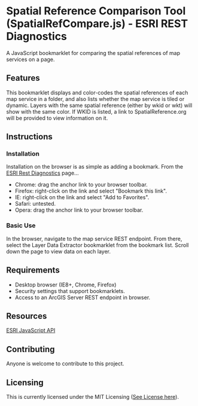 # Spatial Reference Comparison Tool (SpatialRefCompare.js) - ESRI REST Diagnostics

A JavaScript bookmarklet for comparing the spatial references of map services on a page.

## Features

This bookmarklet displays and color-codes the spatial references of each map service in a folder, and also lists whether the map service is tiled or dynamic. Layers with the same spatial reference (either by wkid or wkt) will show with the same color. If WKID is listed, a link to SpatialReference.org will be provided to view information on it.

## Instructions

### Installation

Installation on the browser is as simple as adding a bookmark. From the [ESRI Rest Diagnostics](http://raykendo.github.io/ESRI_REST_Diagnostics/) page...

- Chrome: drag the anchor link to your browser toolbar.
- Firefox: right-click on the link and select "Bookmark this link".
- IE: right-click on the link and select "Add to Favorites".
- Safari: untested.
- Opera: drag the anchor link to your browser toolbar. 

### Basic Use

In the browser, navigate to the map service REST endpoint. From there, select the Layer Data Extractor bookmarklet from the bookmark list. Scroll down the page to view data on each layer.

## Requirements

- Desktop browser (IE8+, Chrome, Firefox)
- Security settings that support bookmarklets.
- Access to an ArcGIS Server REST endpoint in browser.

## Resources

[ESRI JavaScript API](https://developers.arcgis.com/javascript/index.html)

## Contributing

Anyone is welcome to contribute to this project.

## Licensing

This is currently licensed under the MIT Licensing ([See License here](https://github.com/raykendo/ESRI_REST_Diagnostics/blob/master/LICENSE)).
